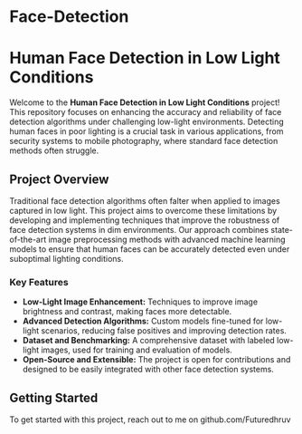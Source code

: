 # Face-Detection
<!DOCTYPE html>
<html lang="en">
<head>
    <meta charset="UTF-8">
    <meta name="viewport" content="width=device-width, initial-scale=1.0">
    <title>Human Face Detection in Low Light Conditions</title>
</head>
<body>

<h1>Human Face Detection in Low Light Conditions</h1>

<p>
    Welcome to the <strong>Human Face Detection in Low Light Conditions</strong> project! This repository focuses on enhancing the accuracy and reliability of face detection algorithms under challenging low-light environments. Detecting human faces in poor lighting is a crucial task in various applications, from security systems to mobile photography, where standard face detection methods often struggle.
</p>

<h2>Project Overview</h2>

<p>
    Traditional face detection algorithms often falter when applied to images captured in low light. This project aims to overcome these limitations by developing and implementing techniques that improve the robustness of face detection systems in dim environments. Our approach combines state-of-the-art image preprocessing methods with advanced machine learning models to ensure that human faces can be accurately detected even under suboptimal lighting conditions.
</p>

<h3>Key Features</h3>
<ul>
    <li><strong>Low-Light Image Enhancement:</strong> Techniques to improve image brightness and contrast, making faces more detectable.</li>
    <li><strong>Advanced Detection Algorithms:</strong> Custom models fine-tuned for low-light scenarios, reducing false positives and improving detection rates.</li>
    <li><strong>Dataset and Benchmarking:</strong> A comprehensive dataset with labeled low-light images, used for training and evaluation of models.</li>
    <li><strong>Open-Source and Extensible:</strong> The project is open for contributions and designed to be easily integrated with other face detection systems.</li>
</ul>

<h2>Getting Started</h2>

<p>
    To get started with this project, reach out to me on github.com/Futuredhruv
</p>

</body>
</html>
